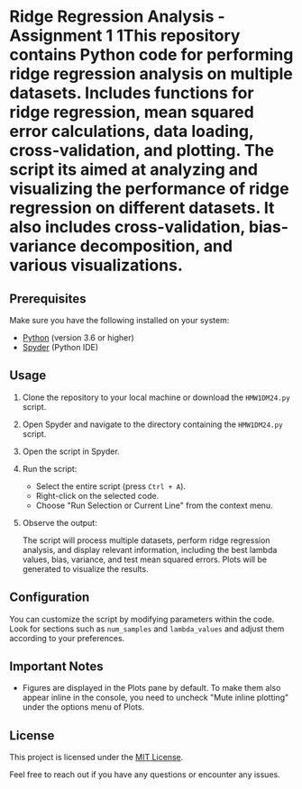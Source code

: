 # Ridge Regression Analysis - Assignment 1 1This repository contains Python code for performing ridge regression analysis on multiple datasets. Includes functions for ridge regression, mean squared error calculations, data loading, cross-validation, and plotting. The script its aimed at analyzing and visualizing the performance of ridge regression on different datasets. It also includes cross-validation, bias-variance decomposition, and various visualizations.

## Prerequisites
Make sure you have the following installed on your system:
- [Python](https://www.python.org/downloads/) (version 3.6 or higher)
- [Spyder](https://www.spyder-ide.org/) (Python IDE)

## Usage

1. Clone the repository to your local machine or download the `HMW1DM24.py` script.

2. Open Spyder and navigate to the directory containing the `HMW1DM24.py` script.

3. Open the script in Spyder.

4. Run the script:

   - Select the entire script (press `Ctrl + A`).
   - Right-click on the selected code.
   - Choose "Run Selection or Current Line" from the context menu.

5. Observe the output:

   The script will process multiple datasets, perform ridge regression analysis, and display relevant information, including the best lambda values, bias, variance, and test mean squared errors. Plots will be generated to visualize the results.

## Configuration

You can customize the script by modifying parameters within the code. Look for sections such as `num_samples` and `lambda_values` and adjust them according to your preferences.

## Important Notes

- Figures are displayed in the Plots pane by default. To make them also appear inline in the console, you need to uncheck "Mute inline plotting" under the options menu of Plots.

## License

This project is licensed under the [MIT License](LICENSE).

Feel free to reach out if you have any questions or encounter any issues.
